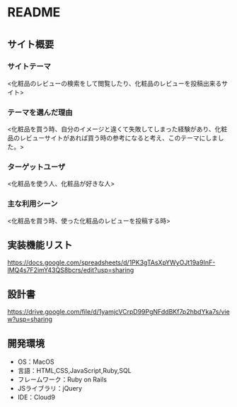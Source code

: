 # README
# <COSMEnavi>

## サイト概要
### サイトテーマ
<化粧品のレビューの検索をして閲覧したり、化粧品のレビューを投稿出来るサイト>

### テーマを選んだ理由
<化粧品を買う時、自分のイメージと違くて失敗してしまった経験があり、化粧品のレビューサイトがあれば買う時の参考になると考え、このテーマにしました。>

### ターゲットユーザ
<化粧品を使う人、化粧品が好きな人>

### 主な利用シーン
<化粧品を買う時、使った化粧品のレビューを投稿する時>

## 実装機能リスト
<https://docs.google.com/spreadsheets/d/1PK3gTAsXpYWyOJt19a9InF-lMQ4s7F2imY43QS8bcrs/edit?usp=sharing>

## 設計書
<https://drive.google.com/file/d/1yamjcVCrpD99PgNFddBKf7p2hbdYka7s/view?usp=sharing>

## 開発環境
- OS：MacOS
- 言語：HTML,CSS,JavaScript,Ruby,SQL
- フレームワーク：Ruby on Rails
- JSライブラリ：jQuery
- IDE：Cloud9